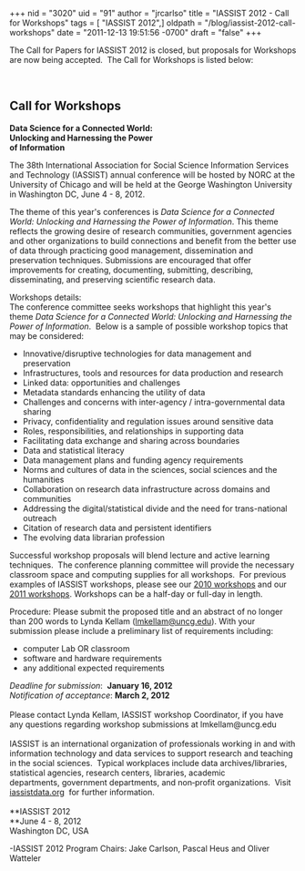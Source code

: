 +++
nid = "3020"
uid = "91"
author = "jrcarlso"
title = "IASSIST 2012 - Call for Workshops"
tags = [ "IASSIST 2012",]
oldpath = "/blog/iassist-2012-call-workshops"
date = "2011-12-13 19:51:56 -0700"
draft = "false"
+++
 

The Call for Papers for IASSIST 2012 is closed, but proposals for
Workshops are now being accepted.  The Call for Workshops is listed
below:

 

Call for Workshops
------------------

**Data Science for a Connected World:\
Unlocking and Harnessing the Power\
of Information**

The 38th International Association for Social Science Information
Services and Technology (IASSIST) annual conference will be hosted by
NORC at the University of Chicago and will be held at the George
Washington University in Washington DC, June 4 - 8, 2012. 

The theme of this year\'s conferences is *Data Science for a Connected
World: Unlocking and Harnessing the Power of Information*. This theme
reflects the growing desire of research communities, government agencies
and other organizations to build connections and benefit from the better
use of data through practicing good management, dissemination and
preservation techniques. Submissions are encouraged that offer
improvements for creating, documenting, submitting, describing,
disseminating, and preserving scientific research data. 

Workshops details:\
The conference committee seeks workshops that highlight this year's
theme *Data Science for a Connected World: Unlocking and Harnessing the
Power of Information*.  Below is a sample of possible workshop topics
that may be considered: 

-   Innovative/disruptive technologies for data management and
    preservation
-   Infrastructures, tools and resources for data production and
    research
-   Linked data: opportunities and challenges
-   Metadata standards enhancing the utility of data
-   Challenges and concerns with inter-agency / intra-governmental data
    sharing
-   Privacy, confidentiality and regulation issues around sensitive data
-   Roles, responsibilities, and relationships in supporting data
-   Facilitating data exchange and sharing across boundaries
-   Data and statistical literacy
-   Data management plans and funding agency requirements
-   Norms and cultures of data in the sciences, social sciences and the
    humanities
-   Collaboration on research data infrastructure across domains and
    communities
-   Addressing the digital/statistical divide and the need for
    trans-national outreach
-   Citation of research data and persistent identifiers
-   The evolving data librarian profession

Successful workshop proposals will blend lecture and active learning
techniques.  The conference planning committee will provide the
necessary classroom space and computing supplies for all workshops.  For
previous examples of IASSIST workshops, please see our [2010
workshops](http://ciser.cornell.edu/IASSIST/workshops.shtm) and our
[2011
workshops](http://www.rdl.sfu.ca/IASSIST/index.php/Program/category/tuesday_workshops/).
Workshops can be a half-day or full-day in length.

Procedure: Please submit the proposed title and an abstract of no longer
than 200 words to Lynda Kellam (<lmkellam@uncg.edu>). With your
submission please include a preliminary list of requirements including:

-   computer Lab OR classroom
-   software and hardware requirements
-   any additional expected requirements

*Deadline for submission*:  **January 16, 2012**\
*Notification of acceptance*: **March 2, 2012**\
\
Please contact Lynda Kellam, IASSIST workshop Coordinator, if you have
any questions regarding workshop submissions at lmkellam\@uncg.edu\
\
IASSIST is an international organization of professionals working in and
with information technology and data services to support research and
teaching in the social sciences.  Typical workplaces include data
archives/libraries, statistical agencies, research
centers, libraries, academic departments, government departments, and
non‐profit organizations.  Visit
[iassistdata.org](http://www.iassistdata.org "iassistdata.org")  for
further information. \
\
**IASSIST 2012\
**June 4 - 8, 2012\
Washington DC, USA

-IASSIST 2012 Program Chairs: Jake Carlson, Pascal Heus and Oliver
Watteler
